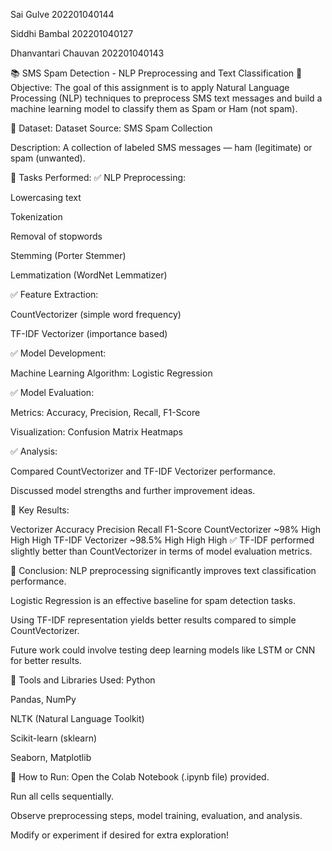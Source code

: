 Sai Gulve 202201040144

Siddhi Bambal 202201040127

Dhanvantari Chauvan 202201040143

📚 SMS Spam Detection - NLP Preprocessing and Text Classification
🔹 Objective:
The goal of this assignment is to apply Natural Language Processing (NLP) techniques to preprocess SMS text messages and build a machine learning model to classify them as Spam or Ham (not spam).

🔹 Dataset:
Dataset Source: SMS Spam Collection

Description: A collection of labeled SMS messages — ham (legitimate) or spam (unwanted).

🔹 Tasks Performed:
✅ NLP Preprocessing:

Lowercasing text

Tokenization

Removal of stopwords

Stemming (Porter Stemmer)

Lemmatization (WordNet Lemmatizer)

✅ Feature Extraction:

CountVectorizer (simple word frequency)

TF-IDF Vectorizer (importance based)

✅ Model Development:

Machine Learning Algorithm: Logistic Regression

✅ Model Evaluation:

Metrics: Accuracy, Precision, Recall, F1-Score

Visualization: Confusion Matrix Heatmaps

✅ Analysis:

Compared CountVectorizer and TF-IDF Vectorizer performance.

Discussed model strengths and further improvement ideas.

🔹 Key Results:

Vectorizer	Accuracy	Precision	Recall	F1-Score
CountVectorizer	~98%	High	High	High
TF-IDF Vectorizer	~98.5%	High	High	High
✅ TF-IDF performed slightly better than CountVectorizer in terms of model evaluation metrics.

🔹 Conclusion:
NLP preprocessing significantly improves text classification performance.

Logistic Regression is an effective baseline for spam detection tasks.

Using TF-IDF representation yields better results compared to simple CountVectorizer.

Future work could involve testing deep learning models like LSTM or CNN for better results.

🔹 Tools and Libraries Used:
Python

Pandas, NumPy

NLTK (Natural Language Toolkit)

Scikit-learn (sklearn)

Seaborn, Matplotlib

🔹 How to Run:
Open the Colab Notebook (.ipynb file) provided.

Run all cells sequentially.

Observe preprocessing steps, model training, evaluation, and analysis.

Modify or experiment if desired for extra exploration!
